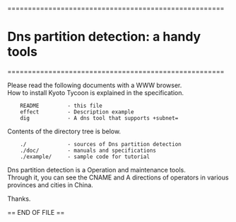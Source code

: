 
 =====================================================<br>
 # Dns partition detection: a handy tools
 =====================================================<br>

Please read the following documents with a WWW browser.	 <br> 
How to install Kyoto Tycoon is explained in the specification.<br>

		README         - this file
		effect         - Description example
		dig            - A dns tool that supports +subnet=

Contents of the directory tree is below.<br>

		./             - sources of Dns partition detection
		./doc/         - manuals and specifications
		./example/     - sample code for tutorial


Dns partition detection is a Operation and maintenance tools.<br>
Through it, you can see the CNAME and A directions of operators in various provinces and cities in China.<br>

Thanks.

== END OF FILE ==
